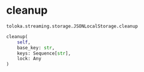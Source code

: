 # cleanup
`toloka.streaming.storage.JSONLocalStorage.cleanup`

```python
cleanup(
    self,
    base_key: str,
    keys: Sequence[str],
    lock: Any
)
```

